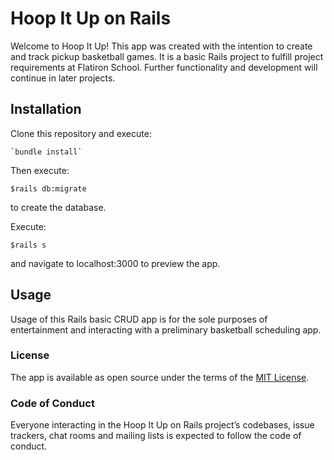 # Hoop It Up on Rails

Welcome to Hoop It Up!  This app was created with the intention
to create and track pickup basketball games.  It is a basic Rails project to fulfill project requirements at Flatiron School. Further functionality and development will continue in later projects.

## Installation

Clone this repository and execute:

    `bundle install`

Then execute:

    $rails db:migrate

to create the database.

Execute:

    $rails s

and navigate to localhost:3000 to preview the app.


## Usage

Usage of this Rails basic CRUD app is for the sole purposes of entertainment and interacting with
a preliminary basketball scheduling app.

### License

The app is available as open source under the terms of the [MIT License](https://opensource.org/licenses/MIT).

### Code of Conduct

Everyone interacting in the Hoop It Up on Rails project’s codebases, issue trackers, chat rooms and mailing lists is expected to follow the code of conduct.
